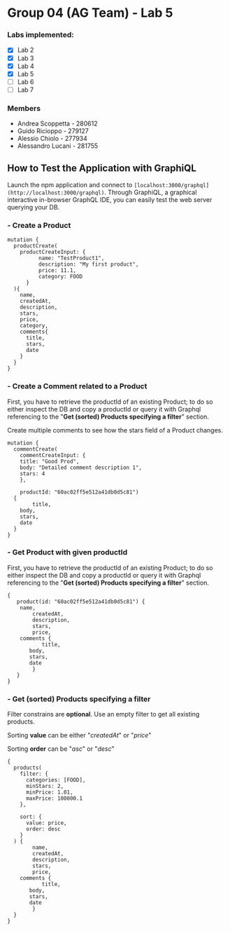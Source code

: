 # Group 04 (AG Team) - Lab 5

### Labs implemented:

- [x] Lab 2
- [x] Lab 3
- [x] Lab 4
- [x] Lab 5
- [ ] Lab 6
- [ ] Lab 7

### Members

* Andrea Scoppetta - 280612
* Guido Ricioppo - 279127
* Alessio Chiolo - 277934
* Alessandro Lucani - 281755

## How to Test the Application with GraphiQL

Launch the npm application and connect to `[localhost:3000/graphql](http://localhost:3000/graphql)`.
Through GraphiQL, a graphical interactive in-browser GraphQL IDE, you can easily test the web server querying your DB.

### - Create a Product

```
mutation {
  productCreate(
    productCreateInput: {
          name: "TestProduct1",
          description: "My first product",
          price: 11.1,
          category: FOOD
      }
  ){
    name,
    createdAt,
    description,
    stars,
    price,
    category,
    comments{
      title,
      stars,
      date
    }
  }
}
```

### - Create a Comment related to a Product

First, you have to retrieve the productId of an existing Product; to do so either inspect the DB and copy a productId 
or query it with Graphql referencing to the "**Get (sorted) Products specifying a filter**" section.

Create multiple comments to see how the stars field of a Product changes.

```
mutation {
  commentCreate(
    commentCreateInput: {
    title: "Good Prod",
    body: "Detailed comment description 1",
    stars: 4
    },
    
    productId: "60ac02ff5e512a41db0d5c81")
  {
    	title,
	body,
	stars,
	date
  }
}
```

### - Get Product with given productId

First, you have to retrieve the productId of an existing Product; to do so either inspect the DB and copy a productId 
or query it with Graphql referencing to the "**Get (sorted) Products specifying a filter**" section.

```
{ 
   product(id: "60ac02ff5e512a41db0d5c81") {
  	name,
     	createdAt,
     	description,
     	stars,
     	price,
  	comments { 
           title,
	   body,
	   stars,
	   date
        }
   } 
}
```

### - Get (sorted) Products specifying a filter

Filter constrains are **optional**. Use an empty filter to get all existing products.

Sorting **value** can be either "*createdAt*" or "*price*"

Sorting **order** can be "*asc*" or "*desc*"

```
{
  products(
    filter: {
      categories: [FOOD],
      minStars: 2,
      minPrice: 1.01,
      maxPrice: 100000.1      
    },
    
    sort: {
      value: price,
      order: desc
    }
  ) {
    	name,
     	createdAt,
     	description,
     	stars,
     	price,
  	comments { 
           title,
	   body,
	   stars,
	   date
        }
  }
}
```
